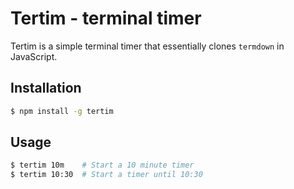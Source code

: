 # Tertim - terminal timer

Tertim is a simple terminal timer that essentially clones `termdown` in JavaScript.

## Installation

```bash
$ npm install -g tertim
```

## Usage

```bash
$ tertim 10m    # Start a 10 minute timer
$ tertim 10:30  # Start a timer until 10:30
```
